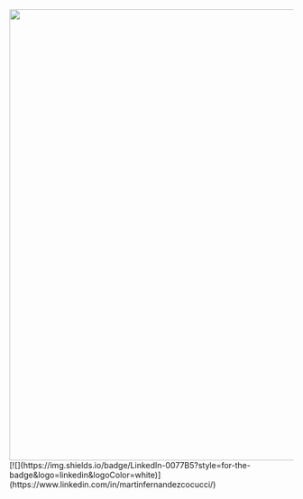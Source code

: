 
<div id="header" align="center">
  <img src="https://github.com/Martinnn24/Martinnn24/blob/main/Banner" width="800"/>
</div>
[![](https://img.shields.io/badge/LinkedIn-0077B5?style=for-the-badge&logo=linkedin&logoColor=white)](https://www.linkedin.com/in/martinfernandezcocucci/)
